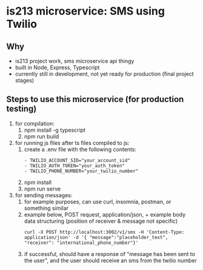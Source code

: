 # is213 microservice: SMS using Twilio

## Why
- is213 project work, sms microservice api thingy
- built in Node, Express, Typescript
- currently still in development, not yet ready for production (final project stages)

## Steps to use this microservice (for production testing)
1. for compilation:
    1. npm install -g typescript
    2. npm run build
2. for running js files after ts files compiled to js:
    1. create a .env file with the following contents:
          ```
        - TWILIO_ACCOUNT_SID="your_account_sid"
        - TWILIO_AUTH_TOKEN="your_auth_token"
        - TWILIO_PHONE_NUMBER="your_twilio_number"
          ```
    2. npm install
    3. npm run serve
3. for sending messages:
    1. for example purposes, can use curl, insomnia, postman, or something similar
    2. example below, POST request, application/json, + example body data structuring (position of receiver & message not specific)
        ```
        curl -X POST http://localhost:3002/v1/sms -H 'Content-Type: application/json' -d '{ "message":"placeholder_text", "receiver": "international_phone_number"}'
        ```
    3. if successful, should have a response of "message has been sent to the user", and the user should receive an sms from the twilio number
